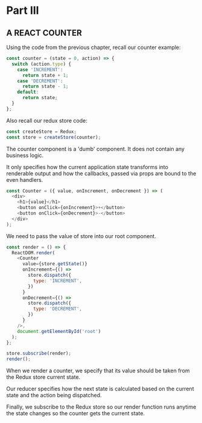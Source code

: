 # Part III

## A REACT COUNTER

Using the code from the previous chapter, recall our counter example:

```js
const counter = (state = 0, action) => {
  switch (action.type) {
    case 'INCREMENT':
      return state + 1;
    case 'DECREMENT':
      return state - 1;
    default:
      return state;
  }
};
```

Also recall our redux store code:

```js
const createStore = Redux;
const store = createStore(counter);
```

The counter component is a 'dumb' component. It does not contain any business logic.

It only specifies how the current application state transforms into renderable output and how the callbacks, passed via props are bound to the even handlers.

```js
const Counter = ({ value, onIncrement, onDecrement }) => (
  <div>
    <h1>{value}</h1>
    <button onClick={onIncrement}>+</button>
    <button onClick={onDecrement}>-</button>
  </div>
);
```

We need to pass the value of store into our root component.

```js
const render = () => {
  ReactDOM.render(
    <Counter
      value={store.getState()}
      onIncrement={() =>
        store.dispatch({
          type: 'INCREMENT',
        })
      }
      onDecrement={() =>
        store.dispatch({
          type: 'DECREMENT',
        })
      }
    />,
    document.getElementById('root')
  );
};

store.subscribe(render);
render();
```

When we render a counter, we specify that its value should be taken from the Redux store current state.

Our reducer specifies how the next state is calculated based on the current state and the action being dispatched.

Finally, we subscribe to the Redux store so our render function runs anytime the state changes so the counter gets the current state.
